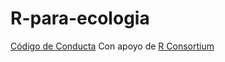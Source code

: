 # R-para-ecologia

[Código de Conducta](https://latin-r.com/cdc/)
Con apoyo de [R Consortium](https://www.r-consortium.org/)



